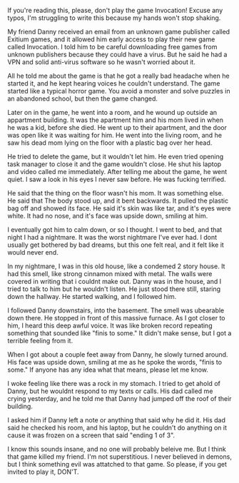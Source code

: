 If you're reading this, please, don't play the game Invocation!  Excuse any typos, I'm struggling to write this because my hands won't stop shaking. 

My friend Danny received an email from an unknown game publisher called Exitium games, and it allowed him early access to play their new game called Invocation. I told him to be careful downloading free games from unknown publishers because they could have a virus. But he said he had a VPN and solid anti-virus software so he wasn't worried about it.

All he told me about the game is that he got a really bad headache when he started it, and he kept hearing voices he couldn't understand. The game started like a typical horror game. You avoid a monster and solve puzzles in an abandoned school, but then the game changed. 

Later on in the game, he went into a room, and he wound up outside an appartment building. It was the apartment him and his mom lived in when he was a kid, before she died. He went up to their apartment, and the door was open like it was waiting for him. He went into the living room, and he saw his dead mom lying on the floor with a plastic bag over her head. 

He tried to delete the game, but it wouldn't let him. He even tried opening task manager to close it and the game wouldn't close. He shut his laptop and video called me immediately. After telling me about the game, he went quiet. I saw a look in his eyes I never saw before. He was fucking terrified. 

He said that the thing on the floor wasn't his mom. It was something else. He said that The body stood up, and it bent backwards. It pulled the plastic bag off and showed its face. He said it's skin was like tar, and it's eyes were white. It had no nose, and it's face was upside down, smiling at him. 

I eventually got him to calm down, or so I thought. I went to bed, and that night I had a nightmare. It was the worst nightmare I've ever had. I dont usually get bothered by bad dreams, but this one felt real, and it felt like it would never end. 

In my nightmare, I was in this old house, like a condemed 2 story house. It had this smell, like strong cinnamon mixed with metal. The walls were covered in writing that i couldnt make out. Danny was in the house, and I tried to talk to him but he wouldn't listen. He just stood there still, staring down the hallway. He started walking, and I followed him.  

I followed Danny downstairs, into the basement. The smell was ubearable down there. He stopped in front of this massive furnace. As I got closer to him, I heard this deep awful voice. It was like broken record repeating something that sounded like "finis to some." It didn't make sense, but I got a terrible feeling from it. 

When I got about a couple feet away from Danny, he slowly turned around. His face was upside down, smiling at me as he spoke the words, "finis to some." If anyone has any idea what that means, please let me know.

I woke feeling like there was a rock in my stomach. I tried to get ahold of Danny, but he wouldnt respond to my texts or calls. His dad called me crying yesterday, and he told me that Danny had jumped off the roof of their building.

 I asked him if Danny left a note or anything that said why he did it. His dad said he checked his room, and his laptop, but he couldn't do anything on it cause it was frozen on a screen that said "ending 1 of 3". 

I know this sounds insane, and no one will probably beleive me. But I think that game killed my friend. I'm not superstitious. I never believed in demons, but I think something evil was attatched to that game. So please, if you get invited to play it, DON'T.